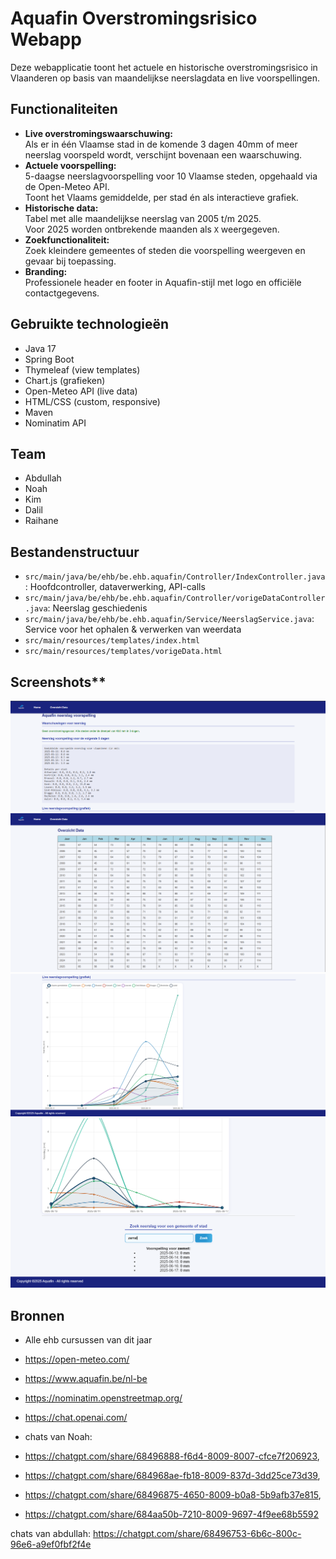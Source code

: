 # Aquafin Overstromingsrisico Webapp

Deze webapplicatie toont het actuele en historische overstromingsrisico in Vlaanderen op basis van maandelijkse neerslagdata en live voorspellingen.

## Functionaliteiten

- **Live overstromingswaarschuwing:**  
  Als er in één Vlaamse stad in de komende 3 dagen 40mm of meer neerslag voorspeld wordt, verschijnt bovenaan een waarschuwing.
- **Actuele voorspelling:**  
  5-daagse neerslagvoorspelling voor 10 Vlaamse steden, opgehaald via de Open-Meteo API.  
  Toont het Vlaams gemiddelde, per stad én als interactieve grafiek.
- **Historische data:**  
  Tabel met alle maandelijkse neerslag van 2005 t/m 2025.  
  Voor 2025 worden ontbrekende maanden als `X` weergegeven.
- **Zoekfunctionaliteit:**  
  Zoek kleindere gemeentes of steden die voorspelling weergeven
  en gevaar bij toepassing.
- **Branding:**  
  Professionele header en footer in Aquafin-stijl met logo en officiële contactgegevens.

## Gebruikte technologieën

- Java 17
- Spring Boot
- Thymeleaf (view templates)
- Chart.js (grafieken)
- Open-Meteo API (live data)
- HTML/CSS (custom, responsive)
- Maven
- Nominatim API
## Team

- Abdullah
- Noah
- Kim
- Dalil
- Raihane



## Bestandenstructuur

- `src/main/java/be/ehb/be.ehb.aquafin/Controller/IndexController.java`: Hoofdcontroller, dataverwerking, API-calls
- `src/main/java/be/ehb/be.ehb.aquafin/Controller/vorigeDataController.java`: Neerslag geschiedenis
- `src/main/java/be/ehb/be.ehb.aquafin/Service/NeerslagService.java`: Service voor het ophalen & verwerken van weerdata
- `src/main/resources/templates/index.html`
- `src/main/resources/templates/vorigeData.html`
## Screenshots**
![api.png](screenshots/api.png)
![geschiedenis.png](screenshots/geschiedenis.png)
![grafiek.png](screenshots/grafiek.png)
![KleineSteden.png](screenshots/KleineSteden.png)
## Bronnen
- Alle ehb cursussen van dit jaar
- https://open-meteo.com/
- https://www.aquafin.be/nl-be
- https://nominatim.openstreetmap.org/
- https://chat.openai.com/  

- chats van Noah: 
- https://chatgpt.com/share/68496888-f6d4-8009-8007-cfce7f206923,
- https://chatgpt.com/share/684968ae-fb18-8009-837d-3dd25ce73d39, 
- https://chatgpt.com/share/68496875-4650-8009-b0a8-5b9afb37e815,
- https://chatgpt.com/share/684aa50b-7210-8009-9697-4f9ee68b5592

chats van abdullah:
https://chatgpt.com/share/68496753-6b6c-800c-96e6-a9ef0fbf2f4e
